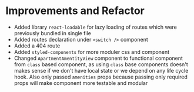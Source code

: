 # Improvements and Refactor

- Added library `react-loadable` for lazy loading of routes which were previously bundled in single file
- Added routes declaration under `<switch />` component
- Added a 404 route
- Added `styled-components` for more moduler css and component
- Changed `ApartmentAmentityView` component to functional component from `class` based component, as using `class` base components doesn't makes sense if we don't have local state or we depend on any life cycle hook. Also only passed `amenities` props because passing only required props will make component more testable and modular

